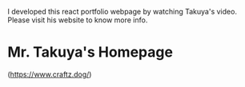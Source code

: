 I developed this react portfolio webpage by watching Takuya's video. Please visit his website to know more info.



# Mr. Takuya's Homepage

(https://www.craftz.dog/)

